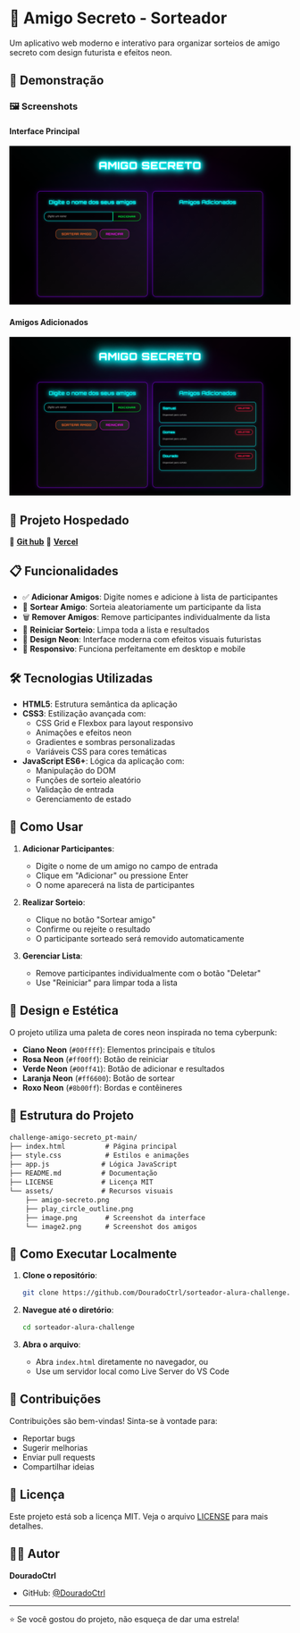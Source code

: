 # 🎁 Amigo Secreto - Sorteador

Um aplicativo web moderno e interativo para organizar sorteios de amigo secreto com design futurista e efeitos neon.

## 🌟 Demonstração

### 🖼️ Screenshots

#### Interface Principal
![Interface Principal](assets/image.png)

#### Amigos Adicionados
![Amigos Adicionados](assets/image2.png)

## 🚀 Projeto Hospedado

🔗 **[Git hub](https://douradoctrl.github.io/sorteador-alura-challenge/)**
🔗 **[Vercel](https://sorteador-alura-challenge.vercel.app/)**


## 📋 Funcionalidades

- ✅ **Adicionar Amigos**: Digite nomes e adicione à lista de participantes
- 🎲 **Sortear Amigo**: Sorteia aleatoriamente um participante da lista
- 🗑️ **Remover Amigos**: Remove participantes individualmente da lista
- 🔄 **Reiniciar Sorteio**: Limpa toda a lista e resultados
- 🎨 **Design Neon**: Interface moderna com efeitos visuais futuristas
- 📱 **Responsivo**: Funciona perfeitamente em desktop e mobile

## 🛠️ Tecnologias Utilizadas

- **HTML5**: Estrutura semântica da aplicação
- **CSS3**: Estilização avançada com:
  - CSS Grid e Flexbox para layout responsivo
  - Animações e efeitos neon
  - Gradientes e sombras personalizadas
  - Variáveis CSS para cores temáticas
- **JavaScript ES6+**: Lógica da aplicação com:
  - Manipulação do DOM
  - Funções de sorteio aleatório
  - Validação de entrada
  - Gerenciamento de estado

## 🎯 Como Usar

1. **Adicionar Participantes**:
   - Digite o nome de um amigo no campo de entrada
   - Clique em "Adicionar" ou pressione Enter
   - O nome aparecerá na lista de participantes

2. **Realizar Sorteio**:
   - Clique no botão "Sortear amigo"
   - Confirme ou rejeite o resultado
   - O participante sorteado será removido automaticamente

3. **Gerenciar Lista**:
   - Remove participantes individualmente com o botão "Deletar"
   - Use "Reiniciar" para limpar toda a lista

## 🎨 Design e Estética

O projeto utiliza uma paleta de cores neon inspirada no tema cyberpunk:

- **Ciano Neon** (`#00ffff`): Elementos principais e títulos
- **Rosa Neon** (`#ff00ff`): Botão de reiniciar
- **Verde Neon** (`#00ff41`): Botão de adicionar e resultados
- **Laranja Neon** (`#ff6600`): Botão de sortear
- **Roxo Neon** (`#8b00ff`): Bordas e contêineres

## 📁 Estrutura do Projeto

```
challenge-amigo-secreto_pt-main/
├── index.html          # Página principal
├── style.css           # Estilos e animações
├── app.js             # Lógica JavaScript
├── README.md          # Documentação
├── LICENSE            # Licença MIT
└── assets/            # Recursos visuais
    ├── amigo-secreto.png
    ├── play_circle_outline.png
    ├── image.png       # Screenshot da interface
    └── image2.png      # Screenshot dos amigos
```

## 🚀 Como Executar Localmente

1. **Clone o repositório**:
   ```bash
   git clone https://github.com/DouradoCtrl/sorteador-alura-challenge.git
   ```

2. **Navegue até o diretório**:
   ```bash
   cd sorteador-alura-challenge
   ```

3. **Abra o arquivo**:
   - Abra `index.html` diretamente no navegador, ou
   - Use um servidor local como Live Server do VS Code

## 🤝 Contribuições

Contribuições são bem-vindas! Sinta-se à vontade para:

- Reportar bugs
- Sugerir melhorias
- Enviar pull requests
- Compartilhar ideias

## 📝 Licença

Este projeto está sob a licença MIT. Veja o arquivo [LICENSE](LICENSE) para mais detalhes.

## 👨‍💻 Autor

**DouradoCtrl**
- GitHub: [@DouradoCtrl](https://github.com/DouradoCtrl)

---

⭐ Se você gostou do projeto, não esqueça de dar uma estrela!
